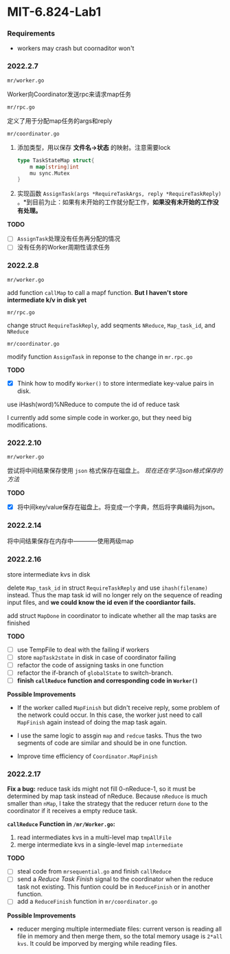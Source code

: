 # MIT-6.824-Lab1
### Requirements
* workers may crash but coornaditor won't
### 2022.2.7

`mr/worker.go`

Worker向Coordinator发送rpc来请求map任务

`mr/rpc.go`

定义了用于分配map任务的args和reply

`mr/coordinator.go`

1. 添加类型，用以保存 **文件名→状态** 的映射。注意需要lock
    
    ```go
    type TaskStateMap struct{
    	m map[string]int
    	mu sync.Mutex
    }
    ```
    
2. 实现函数 `AssignTask(args *RequireTaskArgs, reply *RequireTaskReply)` 。*到目前为止：如果有未开始的工作就分配工作，**如果没有未开始的工作没有处理。**

**TODO**
- [ ] `AssignTask`处理没有任务再分配的情况
- [ ] 没有任务的Worker周期性请求任务

### 2022.2.8

`mr/worker.go`

add function `callMap` to call a mapf function. **But I haven't store intermediate k/v in disk yet**

`mr/rpc.go`

change struct `RequireTaskReply`, add seqments `NReduce`, `Map_task_id`, and `NReduce`

`mr/coordinator.go`

modify function `AssignTask` in reponse to the change in `mr.rpc.go`

**TODO**

- [x]  Think how
to modify `Worker()` to store intermediate key-value pairs in disk.

use iHash(word)%NReduce to compute the id of reduce task

I currently add some simple code in worker.go, but they need big modifications.

### 2022.2.10

`mr/worker.go`

尝试将中间结果保存使用 `json` 格式保存在磁盘上。 *现在还在学习json格式保存的方法*

**TODO**

- [x] 将中间key/value保存在磁盘上。将变成一个字典，然后将字典编码为json。

### 2022.2.14

将中间结果保存在内存中————使用两级map

### 2022.2.16

store intermediate kvs in disk

delete `Map_task_id` in struct `RequireTaskReply` and use `ihash(filename)` instead. Thus the map task id will no longer rely on the sequence of reading input files, and **we could know the id even if the coordiantor fails.**

add struct `MapDone` in coordinator to indicate whether all the map tasks are finished

**TODO**

- [ ] use TempFile to deal with the failing if workers
- [ ] store `mapTask2state` in disk in case of coordinator failing
- [ ] refactor the code of assigning tasks in one function
- [ ] refactor the if-branch of `globalState` to switch-branch. 
- [ ] **finish `callReduce` function and corresponding code in `Worker()`**

**Possible Improvements**

* If the worker called `MapFinish` but didn't receive reply, some problem of the network could occur. In this case, the worker just need to call `MapFinish` again instead of doing the map task again.

* I use the same logic to assgin `map` and `redcue` tasks. Thus the two segments of code are similar and should be in one function.

* Improve time efficiency of `Coordinator.MapFinish`

### 2022.2.17

**Fix a bug:** reduce task ids might not fill 0-nReduce-1, so it must be determined by map task instead of nReduce. 
Because `nReduce` is much smaller than `nMap`, I take the strategy that the reducer return `done` to the coordinator if it receives a empty reduce task.

**`callReduce` Function in `/mr/Worker.go`:** 
1. read intermediates kvs in a multi-level map `tmpAllFile`
2. merge intermediate kvs in a single-level map `intermediate`

**TODO**

- [ ] steal code from `mrsequential.go` and finish `callReduce`
- [ ] send a *Reduce Task Finish* signal to the coordinator when the reduce task not existing. This funtion could be in `ReduceFinish` or in another function.
- [ ] add a `ReduceFinish` function in `mr/coordinator.go`

**Possible Improvements**

* reducer merging multiple intermediate files: current verson is reading all file in memory and then merge them, so the total memory usage is `2*all kvs`. It could be imporved by merging while reading files.
